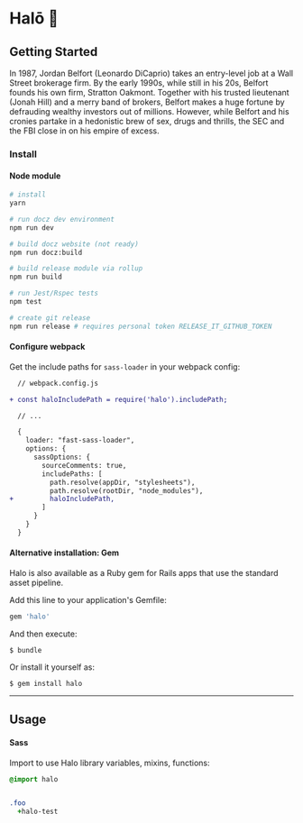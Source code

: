 # Halō :angel:

## Getting Started

In 1987, Jordan Belfort (Leonardo DiCaprio) takes an entry-level job at a Wall Street brokerage firm. By the early 1990s, while still in his 20s, Belfort founds his own firm, Stratton Oakmont. Together with his trusted lieutenant (Jonah Hill) and a merry band of brokers, Belfort makes a huge fortune by defrauding wealthy investors out of millions. However, while Belfort and his cronies partake in a hedonistic brew of sex, drugs and thrills, the SEC and the FBI close in on his empire of excess.

### Install

#### Node module

```bash
# install
yarn

# run docz dev environment
npm run dev

# build docz website (not ready)
npm run docz:build

# build release module via rollup
npm run build

# run Jest/Rspec tests
npm test

# create git release
npm run release # requires personal token RELEASE_IT_GITHUB_TOKEN

```

#### Configure webpack

Get the include paths for `sass-loader` in your webpack config:

```diff
  // webpack.config.js

+ const haloIncludePath = require('halo').includePath;

  // ...

  {
    loader: "fast-sass-loader",
    options: {
      sassOptions: {
        sourceComments: true,
        includePaths: [
          path.resolve(appDir, "stylesheets"),
          path.resolve(rootDir, "node_modules"),
+         haloIncludePath,
        ]
      }
    }
  }
```

#### Alternative installation: Gem

Halo is also available as a Ruby gem for Rails apps that use the standard asset pipeline.

Add this line to your application's Gemfile:

```ruby
gem 'halo'
```

And then execute:

    $ bundle

Or install it yourself as:

    $ gem install halo

---

## Usage

#### Sass

Import to use Halo library variables, mixins, functions:

```sass
@import halo


.foo
  +halo-test
```
